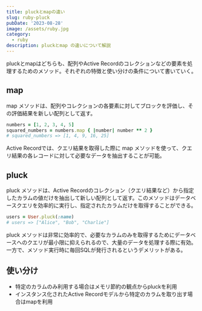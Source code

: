 ```yaml
---
title: pluckとmapの違い
slug: ruby-pluck
pubDate: '2023-08-28'
image: /assets/ruby.jpg
category:
  - ruby
description: pluckとmap の違いについて解説
---
```

pluckとmapはどちらも、配列やActive Recordのコレクションなどの要素を処理するためのメソッド。それぞれの特徴と使い分けの条件について書いていく。

## map
map メソッドは、配列やコレクションの各要素に対してブロックを評価し、その評価結果を新しい配列として返す。

```ruby
numbers = [1, 2, 3, 4, 5]
squared_numbers = numbers.map { |number| number ** 2 }
# squared_numbers => [1, 4, 9, 16, 25]
```
Active Recordでは、クエリ結果を取得した際に map メソッドを使って、クエリ結果の各レコードに対して必要なデータを抽出することが可能。

## pluck
pluck メソッドは、Active Recordのコレクション（クエリ結果など）から指定したカラムの値だけを抽出して新しい配列として返す。このメソッドはデータベースクエリを効率的に実行し、指定されたカラムだけを取得することができる。

```ruby
users = User.pluck(:name)
# users => ["Alice", "Bob", "Charlie"]
```
pluck メソッドは非常に効率的で、必要なカラムのみを取得するためにデータベースへのクエリが最小限に抑えられるので、大量のデータを処理する際に有効。
一方で、メソッド実行時に毎回SQLが発行されるというデメリットがある。

## 使い分け
- 特定のカラムのみ利用する場合はメモリ節約の観点からpluckを利用
- インスタンス化されたActive Recordモデルから特定のカラムを取り出す場合はmapを利用